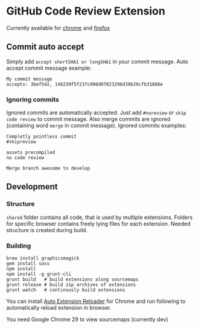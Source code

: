 # GitHub Code Review Extension

Currently available for [chrome](chrome/README.md) and [firefox](firefox/README.md)

## Commit auto accept

Simply add `accept shortSHA1 or longSHA1` in your commit message.
Auto accept commit message example:
```
My commit message
accepts: 3bef5dz, 146239f5f237c990d07023296d39b29cfb31806e
```

### Ignoring commits

Ignored commits are automatically accepted.
Just add `#noreview` or `skip code review` to commit message.
Also merge commits are ignored (containing word `merge` in commit message).
Ignored commits examples:
```
Completly pointless commit
#skipreview
```
```
assets precompiled
no code review
```
```
Merge branch awesome to develop
```

## Development

### Structure

`shared` folder contains all code, that is used by multiple extensions.
Folders for specific browser contains freely lying files for each
extension. Needed structure is created during build.

### Building

```
brew install graphicsmagick
gem install sass
npm install
npm install -g grunt-cli
grunt build   # build extensions along sourcemaps
grunt release # build zip archives of extensions
grunt watch   # continously build extensions
```

You can install [Auto Extension Reloader](https://chrome.google.com/webstore/detail/auto-extension-reloader/fbdbbpminhngjejgblbbpjapahknpcpk) for Chrome and run following to automatically reload extension in browser.

You need Google Chrome 29 to view sourcemaps (currently dev)
